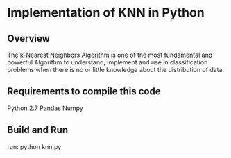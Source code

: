 # Implementation of KNN in Python
## Overview
The k-Nearest Neighbors Algorithm is one of the most fundamental and powerful Algorithm to understand, implement and use in classification problems when there is no or little knowledge about the distribution of data.
## Requirements to compile this code
Python 2.7
Pandas
Numpy
## Build and Run
run: python knn.py
